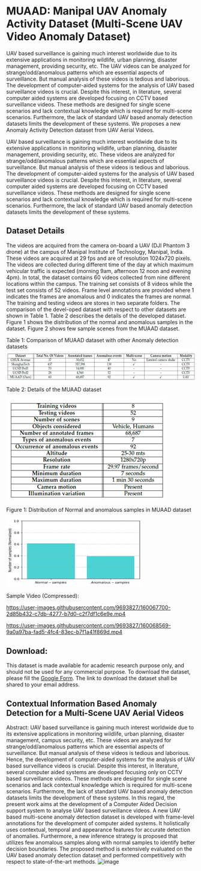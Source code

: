 # MUAAD: Manipal UAV Anomaly Activity Dataset (Multi-Scene UAV Video Anomaly Dataset)


UAV based surveillance is gaining much interest worldwide due to its extensive applications in monitoring wildlife, urban planning, disaster management, providing security, etc. The UAV videos can be analyzed for strange/odd/anomalous patterns which are essential aspects of surveillance. But manual analysis of these videos is tedious and laborious. The development of computer-aided systems for the analysis of UAV based surveillance videos is crucial. Despite this interest, in literature, several computer aided systems are developed focusing on CCTV based surveillance videos. These methods are designed for single scene scenarios and lack contextual knowledge which is required for multi-scene scenarios. Furthermore, the lack of standard UAV based anomaly detection datasets limits the development of these systems. We proposes a new Anomaly Activity Detection dataset from UAV Aerial Videos. 




UAV based surveillance is gaining much interest worldwide due to its extensive applications in monitoring wildlife, urban planning, disaster management, providing security, etc. These videos are analyzed for strange/odd/anomalous patterns which are essential aspects of surveillance. But manual analysis of these videos is tedious and laborious. The development of computer-aided systems for the analysis of UAV based surveillance videos is crucial. Despite this interest, in literature, several computer aided systems are developed focusing on CCTV based surveillance videos. These methods are designed for single scene scenarios and lack contextual knowledge which is required for multi-scene scenarios. Furthermore, the lack of standard UAV based anomaly detection datasets limits the development of these systems.


## Dataset Details

The videos are acquired from the camera on-board a UAV (DJI Phantom 3 drone) at the campus of Manipal Institute of Technology, Manipal, India. These videos are acquired at 29 fps and are of resolution 1024x720 pixels. The videos are collected during different time of the day at which maximum vehicular traffic is expected (morning 9am, afternoon 12 noon and evening 4pm). In total, the dataset contains 60 videos collected from nine different locations within the campus. The training set consists of 8 videos while the test set consists of 52 videos. Frame level annotations are provided where 1 indicates the frames are anomalous and 0 indicates the frames are normal. The training and testing videos are stores in two separate folders. The comparison of the devel-oped dataset with respect to other datasets are shown in Table 1. Table 2 describes the details of the developed dataset. Figure 1 shows the distribution of the normal and anomalous samples in the dataset. Figure 2 shows few sample scenes from the MUAAD dataset.

Table 1: Comparison of MUAAD dataset with other Anomaly detection datasets
![alt text](https://github.com/uverma/MUAAD/blob/main/Comparison.png)


Table 2: Details of the MUAAD dataset


![alt text](https://github.com/uverma/MUAAD/blob/main/Table.png)


Figure 1: Distribution of Normal and anomalous samples in MUAAD dataset


![alt text](https://github.com/uverma/MUAAD/blob/main/NormalVsAnomalous.png)
 
 
 Sample Video (Compressed): 
 

https://user-images.githubusercontent.com/9693827/160067700-2d85b432-c7db-4277-b7d0-c2f7df1c6e9e.mp4






https://user-images.githubusercontent.com/9693827/160068569-9a0a97ba-fad5-4fc4-83ec-b7f1a41f869d.mp4



 
 ## Download: 
This dataset is made available for academic research purpose only, and should not be used for any commercial purpose. To download the dataset, please fill the [Google Form](https://docs.google.com/forms/d/e/1FAIpQLSdpDYCd2gCKtYb6pvolCQ6zz8MGXa46LFrXZfDWfz_CrTy-jQ/viewform). The link to download the dataset shall be shared to your email address.



## Contextual Information Based Anomaly Detection for a Multi-Scene UAV Aerial Videos 
Abstract: UAV based surveillance is gaining much interest worldwide due to its extensive applications in monitoring wildlife, urban planning, disaster management, campus security, etc. These videos are analyzed for strange/odd/anomalous patterns which are essential aspects of surveillance. But manual analysis of these videos is tedious and laborious. Hence, the development of computer-aided systems for the analysis of UAV based surveillance videos is crucial. Despite this interest, in literature, several computer aided systems are developed focusing only on  CCTV based surveillance videos. These methods are designed for single scene scenarios and lack contextual knowledge which is required for multi-scene scenarios.  Furthermore, the lack of standard UAV based anomaly detection datasets limits the development of these systems. In this regard, the present work aims at the development of a Computer Aided Decision support system to analyse UAV based surveillance videos. A new UAV based multi-scene anomaly detection dataset is developed with frame-level annotations for the development of computer aided systems. It holistically uses contextual, temporal and appearance features for accurate detection of anomalies. Furthermore, a new inference strategy is proposed that utilizes few anomalous samples along with normal samples to identify better decision boundaries. The proposed method is extensively evaluated on the UAV based anomaly detection dataset and performed competitively with respect to state-of-the-art methods. 
![image](https://user-images.githubusercontent.com/9693827/160068822-66463720-2072-446b-9370-268dcc25f9a1.png)


